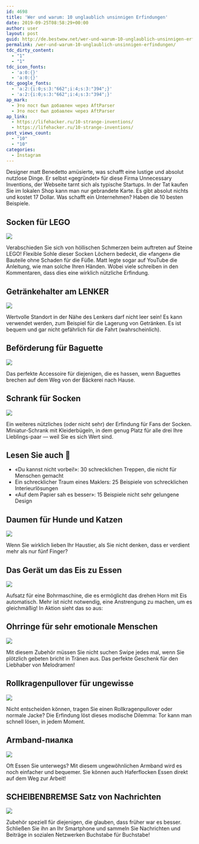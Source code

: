 ```yaml
---
id: 4698
title: 'Wer und warum: 10 unglaublich unsinnigen Erfindungen'
date: 2019-09-25T08:58:29+00:00
author: user
layout: post
guid: http://de.bestwow.net/wer-und-warum-10-unglaublich-unsinnigen-erfindungen/
permalink: /wer-und-warum-10-unglaublich-unsinnigen-erfindungen/
tdc_dirty_content:
  - "1"
  - "1"
tdc_icon_fonts:
  - 'a:0:{}'
  - 'a:0:{}'
tdc_google_fonts:
  - 'a:2:{i:0;s:3:"662";i:4;s:3:"394";}'
  - 'a:2:{i:0;s:3:"662";i:4;s:3:"394";}'
ap_mark:
  - Это пост был добавлен через AftParser
  - Это пост был добавлен через AftParser
ap_link:
  - https://lifehacker.ru/10-strange-inventions/
  - https://lifehacker.ru/10-strange-inventions/
post_views_count:
  - "10"
  - "10"
categories:
  - Instagram
---
```

Designer matt Benedetto amüsierte, was schafft eine lustige und absolut nutzlose Dinge. Er selbst «gegründet» für diese Firma Unnecessary Inventions, der Webseite tarnt sich als typische Startups. In der Tat kaufen Sie im lokalen Shop kann man nur gebrandete Karte. Es gibt absolut nichts und kostet 17 Dollar. Was schafft ein Unternehmen? Haben die 10 besten Beispiele.

## Socken für LEGO

![](http://de.bestwow.net/wp-content/uploads/2019/09/komu-i-zachem-10-potryasayusche-nelepyh-izobreteniy-1.jpg) 

Verabschieden Sie sich von höllischen Schmerzen beim auftreten auf Steine LEGO! Flexible Sohle dieser Socken Löchern bedeckt, die «fangen» die Bauteile ohne Schaden für die Füße. Matt legte sogar auf YouTube die Anleitung, wie man solche Ihren Händen. Wobei viele schreiben in den Kommentaren, dass dies eine wirklich nützliche Erfindung.

## Getränkehalter am LENKER

![](http://de.bestwow.net/wp-content/uploads/2019/09/komu-i-zachem-10-potryasayusche-nelepyh-izobreteniy-2.jpg) 

Wertvolle Standort in der Nähe des Lenkers darf nicht leer sein! Es kann verwendet werden, zum Beispiel für die Lagerung von Getränken. Es ist bequem und gar nicht gefährlich für die Fahrt (wahrscheinlich).

## Beförderung für Baguette

![](http://de.bestwow.net/wp-content/uploads/2019/09/komu-i-zachem-10-potryasayusche-nelepyh-izobreteniy-3.jpg) 

Das perfekte Accessoire für diejenigen, die es hassen, wenn Baguettes brechen auf dem Weg von der Bäckerei nach Hause.

## Schrank für Socken

![](http://de.bestwow.net/wp-content/uploads/2019/09/komu-i-zachem-10-potryasayusche-nelepyh-izobreteniy-4.jpg) 

Ein weiteres nützliches (oder nicht sehr) der Erfindung für Fans der Socken. Miniatur-Schrank mit Kleiderbügeln, in dem genug Platz für alle drei Ihre Lieblings-paar — weil Sie es sich Wert sind.

<div>
  <h2 class="read-also__title">
    <span>Lesen Sie auch</span> <span>🧐 </span>
  </h2>
  
  <ul class="read-also__list">
    <li>
      «Du kannst nicht vorbei!»: 30 schrecklichen Treppen, die nicht für Menschen gemacht
    </li>
    <li>
      Ein schrecklicher Traum eines Maklers: 25 Beispiele von schrecklichen Interieurlösungen
    </li>
    <li>
      «Auf dem Papier sah es besser»: 15 Beispiele nicht sehr gelungene Design
    </li>
  </ul>
</div>

## Daumen für Hunde und Katzen

![](http://de.bestwow.net/wp-content/uploads/2019/09/komu-i-zachem-10-potryasayusche-nelepyh-izobreteniy-5.jpg) 

Wenn Sie wirklich lieben Ihr Haustier, als Sie nicht denken, dass er verdient mehr als nur fünf Finger?

## Das Gerät um das Eis zu Essen

![](http://de.bestwow.net/wp-content/uploads/2019/09/komu-i-zachem-10-potryasayusche-nelepyh-izobreteniy-6.jpg) 

Aufsatz für eine Bohrmaschine, die es ermöglicht das drehen Horn mit Eis automatisch. Mehr ist nicht notwendig, eine Anstrengung zu machen, um es gleichmäßig! In Aktion sieht das so aus:</p> 

## Ohrringe für sehr emotionale Menschen

![](http://de.bestwow.net/wp-content/uploads/2019/09/komu-i-zachem-10-potryasayusche-nelepyh-izobreteniy-7.jpg) 

Mit diesem Zubehör müssen Sie nicht suchen Swipe jedes mal, wenn Sie plötzlich gebeten bricht in Tränen aus. Das perfekte Geschenk für den Liebhaber von Melodramen!

## Rollkragenpullover für ungewisse

![](http://de.bestwow.net/wp-content/uploads/2019/09/komu-i-zachem-10-potryasayusche-nelepyh-izobreteniy-8.jpg) 

Nicht entscheiden können, tragen Sie einen Rollkragenpullover oder normale Jacke? Die Erfindung löst dieses modische Dilemma: Tor kann man schnell lösen, in jedem Moment.

## Armband-пиалка

![](http://de.bestwow.net/wp-content/uploads/2019/09/komu-i-zachem-10-potryasayusche-nelepyh-izobreteniy-9.jpg) 

Oft Essen Sie unterwegs? Mit diesem ungewöhnlichen Armband wird es noch einfacher und bequemer. Sie können auch Haferflocken Essen direkt auf dem Weg zur Arbeit!

## SCHEIBENBREMSE Satz von Nachrichten

![](http://de.bestwow.net/wp-content/uploads/2019/09/komu-i-zachem-10-potryasayusche-nelepyh-izobreteniy-10.jpg) 

Zubehör speziell für diejenigen, die glauben, dass früher war es besser. Schließen Sie ihn an Ihr Smartphone und sammeln Sie Nachrichten und Beiträge in sozialen Netzwerken Buchstabe für Buchstabe!